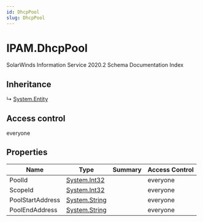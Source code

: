 ```yaml
---
id: DhcpPool
slug: DhcpPool
---
```


# IPAM.DhcpPool

SolarWinds Information Service 2020.2 Schema Documentation Index

## Inheritance

↳ [System.Entity](./../System/Entity)

## Access control

everyone

## Properties

| Name | Type | Summary | Access Control |
| ------ | ------ | ------ | ------ |
| PoolId | [System.Int32](https://docs.microsoft.com/en-us/dotnet/api/system.int32) |  | everyone |
| ScopeId | [System.Int32](https://docs.microsoft.com/en-us/dotnet/api/system.int32) |  | everyone |
| PoolStartAddress | [System.String](https://docs.microsoft.com/en-us/dotnet/api/system.string) |  | everyone |
| PoolEndAddress | [System.String](https://docs.microsoft.com/en-us/dotnet/api/system.string) |  | everyone |

